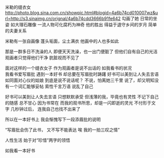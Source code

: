米勒的缝衣女
http://photo.blog.sina.com.cn/showpic.html#blogid=4a6b74cd010007wz&url=http://s3.sinaimg.cn/orignal/4a6b74cdd3666b91fe642
   勾画了她
    日常的坐姿
   如大理石雕像
   一流人物可化腐朽为神奇
   他的胜出
    得益于退守乡间的岁月
    简单的夫妻关系
 
   米勒有一张自画像
   蓬头垢面，尘土满衣
   他画中的人也多如此
  
   那是一群多日不洗澡的人
   即便天天洗澡，也一出门便脏了
   但他们自有自己的光洁
   观画者只觉得他们干净
   肮脏视而不见了
 
   面对这样的一个缝衣女子
   作为观画者是说不出话的
   如我看书的状况  
   我看书爱写眉批
   遇到一本好书
    却总要在写眉批时踌躇
   好书可以美到让人失去言语
   如同面对心仪的姑娘
   到底是说不说话呢？
   不说，怕离她三千里
   说了，却又明知没有一个词汇能够妥帖
   索性千言万语
   说乱了自己
 
   好书可以美到让人失去言语
   只想默默承受
   但浅薄的我，毕竟也有灵性
   不记下自己的随感
   总不甘心
   因为书常在
   而我的观书所思，却是一闪即逝的灵光
   不付形于文字
   几秒钟过后，
   连我自己也找不出来了
 
   所以在一本好书上
   我会惭愧写下一段添眉批的说明
  
“写眉批会伤了此书，
  又不写不能表达
  唉
  我的一拍三叹之情”
 
   人性生活
   始于对“珍惜”两字的领悟
 
 
  
 
 
  
如我看一本好书
   
 
      
  
  
 
